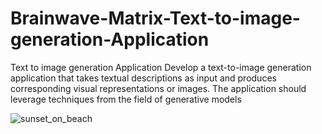 # Brainwave-Matrix-Text-to-image-generation-Application
Text to image generation Application Develop a text-to-image generation application that takes textual descriptions as input and produces corresponding visual representations or images. The application should leverage techniques from the field of generative models


![sunset_on_beach](https://github.com/user-attachments/assets/b16c9465-4121-445b-ac53-c7fd125f4396)
